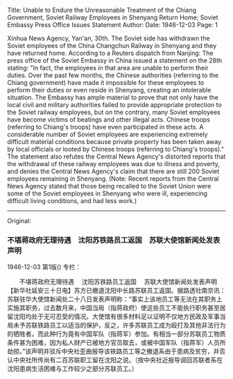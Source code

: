 Title: Unable to Endure the Unreasonable Treatment of the Chiang Government, Soviet Railway Employees in Shenyang Return Home; Soviet Embassy Press Office Issues Statement
Author:
Date: 1946-12-03
Page: 1

Xinhua News Agency, Yan'an, 30th. The Soviet side has withdrawn the Soviet employees of the China Changchun Railway in Shenyang and they have returned home. According to a Reuters dispatch from Nanjing: The press office of the Soviet Embassy in China issued a statement on the 28th stating: "In fact, the employees in that area are unable to perform their duties. Over the past few months, the Chinese authorities (referring to the Chiang government) have made it impossible for these employees to perform their duties or even reside in Shenyang, creating an intolerable situation. The Embassy has ample material to prove that not only have the local civil and military authorities failed to provide appropriate protection to the Soviet railway employees, but on the contrary, many Soviet employees have become victims of beatings and other illegal acts. Chinese troops (referring to Chiang's troops) have even participated in these acts. A considerable number of Soviet employees are experiencing extremely difficult material conditions because private property has been taken away by local officials or looted by Chinese troops (referring to Chiang's troops)." The statement also refutes the Central News Agency's distorted reports that the withdrawal of these railway employees was due to illness and poverty, and denies the Central News Agency's claim that there are still 200 Soviet employees remaining in Shenyang. (Note: Recent reports from the Central News Agency stated that those being recalled to the Soviet Union were some of the Soviet employees in Shenyang who were ill, experiencing difficult living conditions, and had less work.)



<hr /> 

Original: 


### 不堪蒋政府无理待遇　沈阳苏铁路员工返国　苏联大使馆新闻处发表声明

1946-12-03
第1版()
专栏：

　　不堪蒋政府无理待遇
  　沈阳苏铁路员工返国
  　苏联大使馆新闻处发表声明
    【新华社延安三十日电】苏方已撤退沈阳中长路苏联员工返国。据路透社南京讯：苏联驻华大使馆新闻处二十八日发表声明称：“事实上该地员工等无法在其职务上实施其职务，过去数月来，中国当局（指蒋政府）使这些员工不能执行职务甚至居留沈阳均处于无可忍受的情况。大使馆有很多材料足以证明不仅地方民政及军事当局未予苏联铁路员工以适当的保护，反之，许多苏联员工成为殴打及其他非法行为的牺牲者。而此种行为竟有中国军队（指蒋军）参加。有相当一部分苏联员工物质条件甚为困难，因为私人财产已被地方官员取去，或被中国军队（指蒋军）人员所劫掠。”该声明并驳斥中央社歪曲报导该铁路员工等之撤退系由于患病及贫穷，并否认中央社所传尚有二百苏联职工留在沈阳之说。（按中央社近报导调回苏联者系在沈阳患病生活困难与工作较少之部分苏联员工。）
